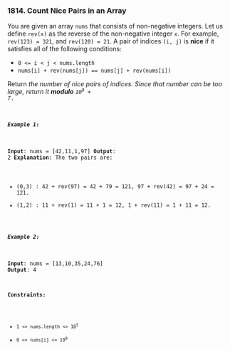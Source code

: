 ### 1814. Count Nice Pairs in an Array

You are given an array `nums` that consists of non-negative integers. Let us define `rev(x)` as the reverse of the non-negative integer `x`. For example, `rev(123) = 321`, and `rev(120) = 21`. A pair of indices `(i, j)` is **nice** if it satisfies all of the following conditions:

-   `0 <= i < j < nums.length`
-   `nums[i] + rev(nums[j]) == nums[j] + rev(nums[i])`

Return _the number of nice pairs of indices. Since that number can be too large, return it **modulo** <code>10<sup>9</sup> + 7</sup>_.

##### Example 1:

**Input**: nums = [42,11,1,97]
**Output**: 2
**Explanation**: The two pairs are:

-   (0,3) : 42 + rev(97) = 42 + 79 = 121, 97 + rev(42) = 97 + 24 = 121.
-   (1,2) : 11 + rev(1) = 11 + 1 = 12, 1 + rev(11) = 1 + 11 = 12.

##### Example 2:

**Input**: nums = [13,10,35,24,76]
**Output**: 4

#### Constraints:

-   <code>1 <= nums.length <= 10<sup>5</sup></code>
-   <code>0 <= nums[i] <= 10<sup>9</sup></code>
